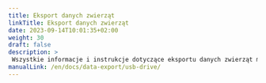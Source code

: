 ```yaml
---
title: Eksport danych zwierząt
linkTitle: Eksport danych zwierząt
date: 2023-09-14T10:01:35+02:00
weight: 30
draft: false
description: >
 Wszystkie informacje i instrukcje dotyczące eksportu danych zwierząt można znaleźć tutaj
manualLink: /en/docs/data-export/usb-drive/
---
```

<script>
  window.location.href = "/en/docs/data-export/usb-drive/";
</script>
